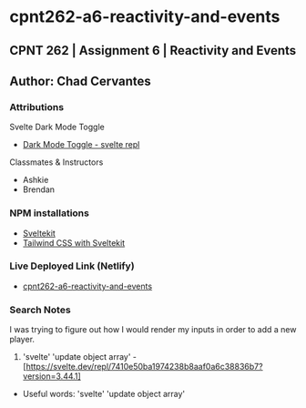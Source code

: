 # cpnt262-a6-reactivity-and-events

## CPNT 262 | Assignment 6 | Reactivity and Events

## Author: Chad Cervantes

### Attributions 

Svelte Dark Mode Toggle
- [Dark Mode Toggle - svelte repl](https://svelte.dev/repl/ed4fef4beceb4b0eb295d1f9fdf3bd62?version=3.6.9)

Classmates & Instructors
- Ashkie
- Brendan 

### NPM installations

- [Sveltekit](https://svelte.dev/docs/introduction)
- [Tailwind CSS with Sveltekit](https://tailwindcss.com/docs/guides/sveltekit)

### Live Deployed Link (Netlify)

- [cpnt262-a6-reactivity-and-events](https://cpnt262-a6-reactivity-and-events.netlify.app/)

### Search Notes

I was trying to figure out how I would render my inputs in order to add a new player. 

1. 'svelte' 'update object array' - [https://svelte.dev/repl/7410e50ba1974238b8aaf0a6c38836b7?version=3.44.1]
  - Useful words: 'svelte' 'update object array'